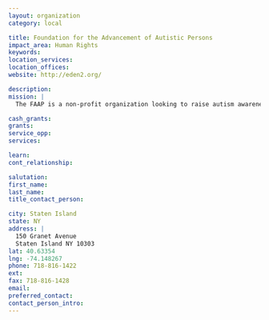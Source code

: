```yaml
---
layout: organization
category: local

title: Foundation for the Advancement of Autistic Persons
impact_area: Human Rights
keywords: 
location_services: 
location_offices: 
website: http://eden2.org/

description: 
mission: |
  The FAAP is a non-profit organization looking to raise autism awareness.

cash_grants: 
grants: 
service_opp: 
services: 

learn: 
cont_relationship: 

salutation: 
first_name: 
last_name: 
title_contact_person: 

city: Staten Island
state: NY
address: |
  150 Granet Avenue  
  Staten Island NY 10303
lat: 40.63354
lng: -74.148267
phone: 718-816-1422
ext: 
fax: 718-816-1428
email: 
preferred_contact: 
contact_person_intro: 
---
```

